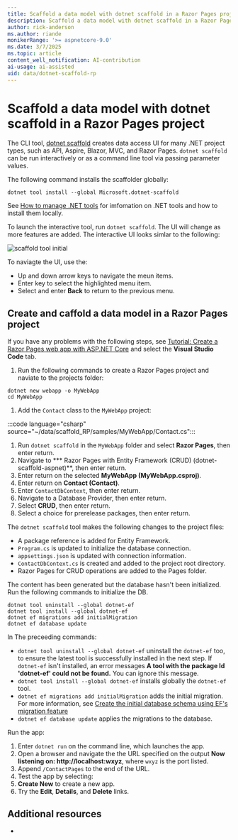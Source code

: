 ```yaml
---
title: Scaffold a data model with dotnet scaffold in a Razor Pages project
description: Scaffold a data model with dotnet scaffold in a Razor Pages project
author: rick-anderson
ms.author: riande
monikerRange: '>= aspnetcore-9.0'
ms.date: 3/7/2025
ms.topic: article
content_well_notification: AI-contribution
ai-usage: ai-assisted
uid: data/dotnet-scaffold-rp
---
```


# Scaffold a data model with dotnet scaffold in a Razor Pages project

The CLI tool, [dotnet scaffold](https://www.nuget.org/packages/Microsoft.dotnet-scaffold) creates data access UI for many .NET project types, such as API, Aspire, Blazor, MVC, and Razor Pages. `dotnet scaffold` can be run interactively or as a command line tool via passing parameter values.

The following command installs the scaffolder globally:

```dotnetcli
dotnet tool install --global Microsoft.dotnet-scaffold
```

See [How to manage .NET tools](/dotnet/core/tools/global-tools) for imfomation on .NET tools and how to install them locally.

To launch the interactive tool, run `dotnet scaffold`. The UI will change as more features are added. The interactive UI looks simlar to the following:

![scaffold tool initial](~/data/scaffold_RP/images/scaffold1.png)

To naviagte the UI, use the:

- Up and down arrow keys to navigate the meun items.
- Enter key to select the highlighted menu item.
- Select and enter **Back** to return to the previous menu.

## Create and caffold a data model in a Razor Pages project

If you have any problems with the following steps, see [Tutorial: Create a Razor Pages web app with ASP.NET Core](/aspnet/core/tutorials/razor-pages/) and select the **Visual Studio Code** tab.

1. Run the following commands to create a Razor Pages project and naviate to the projects folder:

  ```dotnetcli
  dotnet new webapp -o MyWebApp
  cd MyWebApp
  ```

1. Add the `Contact` class to the `MyWebApp` project:

  :::code language="csharp" source="~/data/scaffold_RP/samples/MyWebApp/Contact.cs":::

1. Run `dotnet scaffold` in the `MyWebApp` folder and select **Razor Pages**, then enter return.
1. Navigate to *** Razor Pages with Entity Framework (CRUD) (dotnet-scaffold-aspnet)**, then enter return.
1. Enter return on the selected **MyWebApp (MyWebApp.csproj)**.
1. Enter return on **Contact (Contact)**.
1. Enter `ContactDbContext`, then enter return.
1. Navigate to a Database Provider, then enter return.
1. Select **CRUD**, then enter return.
1. Select a choice for prerelease packages, then enter return.

  The `dotnet scaffold` tool makes the following changes to the project files:

- A package reference is added for Entity Framework.
- `Program.cs` is updated to initialize the database connection.
- `appsettings.json` is updated with connection information.
- `ContactDbContext.cs` is created and added to the project root directory.
- Razor Pages for CRUD operations are added to the Pages folder.

The content has been generated but the database hasn't been initialized. Run the following commands to initialize the DB.

```dotnetcli
dotnet tool uninstall --global dotnet-ef
dotnet tool install --global dotnet-ef
dotnet ef migrations add initialMigration
dotnet ef database update
```

In  The preceeding commands:
- `dotnet tool uninstall --global dotnet-ef` uninstall the `dotnet-ef` too, to ensure the latest tool is successfully installed in the next step. If `dotnet-ef` isn't installed, an error messages **A tool with the package Id 'dotnet-ef' could not be found.** You can ignore this message.
- `dotnet tool install --global dotnet-ef` installs globally the `dotnet-ef` tool.
- `dotnet ef migrations add initialMigration` adds the initial migration. For more information, see [Create the initial database schema using EF's migration feature](/aspnet/core/tutorials/razor-pages/model&tabs=visual-studio-code)
- `dotnet ef database update` applies the migrations to the database.

Run the app:

1. Enter `dotnet run` on the command line, which launches the app.
1. Open a browser and navigate the the URL specified on the output **Now listening on: http://localhost:wxyz**, where `wxyz` is the port listed.
1. Append `/ContactPages` to the end of the URL.
1. Test the app by selecting:
  1. **Create New** to create a new app.
  1. Try the **Edit**, **Details**, and **Delete** links.

## Additional resources

- 